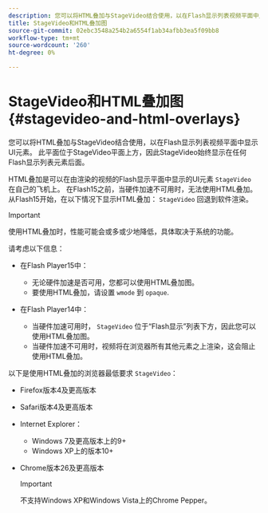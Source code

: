 ```yaml
---
description: 您可以将HTML叠加与StageVideo结合使用，以在Flash显示列表视频平面中显示UI元素。 此平面位于StageVideo平面上方，因此StageVideo始终显示在任何Flash显示列表元素后面。
title: StageVideo和HTML叠加图
source-git-commit: 02ebc3548a254b2a6554f1ab34afbb3ea5f09bb8
workflow-type: tm+mt
source-wordcount: '260'
ht-degree: 0%

---
```


# StageVideo和HTML叠加图{#stagevideo-and-html-overlays}

您可以将HTML叠加与StageVideo结合使用，以在Flash显示列表视频平面中显示UI元素。 此平面位于StageVideo平面上方，因此StageVideo始终显示在任何Flash显示列表元素后面。

HTML叠加是可以在由渲染的视频的Flash显示平面中显示的UI元素 `StageVideo` 在自己的飞机上。 在Flash15之前，当硬件加速不可用时，无法使用HTML叠加。 从Flash15开始，在以下情况下显示HTML叠加： `StageVideo` 回退到软件渲染。

>[!IMPORTANT]
>
>使用HTML叠加时，性能可能会或多或少地降低，具体取决于系统的功能。

请考虑以下信息：

* 在Flash Player15中：

   * 无论硬件加速是否可用，您都可以使用HTML叠加图。
   * 要使用HTML叠加，请设置 `wmode` 到 `opaque`.

* 在Flash Player14中：

   * 当硬件加速可用时， `StageVideo` 位于“Flash显示”列表下方，因此您可以使用HTML叠加图。
   * 当硬件加速不可用时，视频将在浏览器所有其他元素之上渲染，这会阻止使用HTML叠加。

以下是使用HTML叠加的浏览器最低要求 `StageVideo`：

* Firefox版本4及更高版本
* Safari版本4及更高版本
* Internet Explorer：

   * Windows 7及更高版本上的9+
   * Windows XP上的版本10+

* Chrome版本26及更高版本

  >[!IMPORTANT]
  >
  >不支持Windows XP和Windows Vista上的Chrome Pepper。
